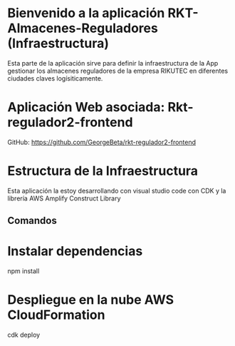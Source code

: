 # Bienvenido a la aplicación RKT-Almacenes-Reguladores (Infraestructura)

Esta parte de la aplicación sirve para definir la infraestructura de la App gestionar los almacenes reguladores de la empresa RIKUTEC en diferentes ciudades claves logísiticamente.

# Aplicación Web asociada: Rkt-regulador2-frontend
GitHub: https://github.com/GeorgeBeta/rkt-regulador2-frontend

# Estructura de la Infraestructura
Esta aplicación la estoy desarrollando con visual studio code con CDK y la librería AWS Amplify Construct Library

## Comandos
# Instalar dependencias
npm install

# Despliegue en la nube AWS CloudFormation
cdk deploy

